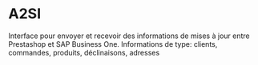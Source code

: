 # A2SI
Interface pour envoyer et recevoir des informations de mises à jour entre Prestashop et SAP Business One.
Informations de type: clients, commandes, produits, déclinaisons, adresses
